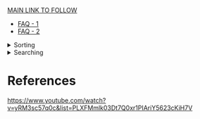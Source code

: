 [MAIN LINK TO FOLLOW](https://www.geeksforgeeks.org/amazon-interview-preparation/)
- [FAQ - 1](https://www.geeksforgeeks.org/amazons-asked-interview-questions/)
- [FAQ - 2](https://www.geeksforgeeks.org/amazons-most-frequently-asked-interview-questions-set-2/)

<details>
<summary>Sorting</summary>

## Sorting

- Types of Sorting
	- Internal : Data to be sorted is small enough to be placed in main memory.
	- External : Large data and can't be placed in main memory(RAM).
- Sort Stability : If algo maintains the relative order of duplicate elements.
- Inplace Sort : When additional space requirement is O(1) i.e. contant. Not directly depend upon the input size.
 
<details>
<summary>Selection Sort</summary>

### Selection Sort

- Simplest techinque
- Selects the smallest element and puts in the first place and then second smallest element and so on.
- Analysis
	- Number of comparison doesn't depend upon the order of the data i.e. not data sensitive.
	- Data in Sorted Order : O(n2).
	- Data in Reverse Order : O(n2).
	- Data in Random Order : O(n2).
- Facts
	- Swaps are very less, only comparisons, as compare to Bubble sort and Insertion sort.
	- For large records selection is better than Bubble and Insertion Sort as cost of moving data is more than comparison for large record.
	- Not Stable.
	- Inplace.
</details>
<details>
<summary>Bubble Sort</summary>

### Bubble Sort

- Compares each element with its adjacent and swaps them if they are not in order.
- Analysis
	- Data in Sorted Order : O(n) assuming we are counting the # of swaps using xchanges in outer loop.
	- Data in Reverse Order : O(n2).
	- Data in Random Order : O(n2).
- Facts
	- Should not be used for large lists due to swaps.
	- Stable sort(maintain the relative order of duplicate elements).
	- Inplace sort(only one temp variable required).
	- Space Complexity : O(1).
</details>
<details>
<summary>Insertion Sort</summary>
### Insertion Sort

- Insertion of the element at proper place like the card player.
- List will be divided into two parts i) Sorted ii) Unsorted.
- Initially sorted part contains only 1 element and rest of the part is unsorted list.
- In each pass first element from the unsorted list is taken and placed in sorted list at proper place.
- Analysis
	- Outer loop will always have n-1 iterations. Iteration of inner loop will vary according to the data.
	- Data in Sorted Order : O(n).
	- Data in Reverse Order : O(n2).
	- Data in Random Order : O(n2).
- Facts
	- Advantage is its simplicity and its very efficient for less elements. As for less elements difference b/w O(nlogn) and O(n2) is very less and O(nlogn) algos are more complex than this algo.
	- We can place a sentinel value at the 0th index and all our data from 1th index. It'll reduce the one if condition in inner loop.
	- We can use the binary search for searching the element but then also we need to shift the elements which will take O(n2). So using binary search will not improve the efficiency of this algo.
	- Disadvantage : of this sorting is number of movements. Elements of the sorted part also move which can be costly in case of large data set in each record.
	- Stable sort(maintain the relative order of duplicate elements).
	- Inplace sort(only one temp variable required).
	- Space Complexity : O(1).
</details>
<details>
<summary>Merge Sort</summary>

### Merge Sort

- O(nlogn) in both worst and average case.
- Use the merge process, which merges the two sorted arrays in one pass.
- TOP DWON MERGE SORT(RECURSIVE) : Not covering other flavour.
- Analysis
	- n elements repeated divided into half approaximately logn(base 2) times. After halving logn times we get n sublist of size 1.
	- In each pass there will be merging of n elements which is O(n). So the performance of this algo is O(nlogn)
	- Data in Sorted Order : O(nlogn).
	- Data in Reverse Order : O(nlogn).
	- Data in Random Order : O(nlogn).
- Facts
	- Stable sort(maintain the relative order of duplicate elements).
	- Not Inplace sort(as merging itself is not inplace).
	- Space Complexity : O(n).
</details>
<details>
<summary>Quick Sort</summary>

### Quick Sort(Partition Exchange Sort)

- Choose the element from the list and place it as its proper position in the list i.e. the final position.
- This element is pivot and
	- all elements to the left are <= the pivot(less than or equal to).
	- all elements to the right are >= the pivot.
- Any element can be pivot but for convenience we choose the first element.
- Sublists of the left and right are sorted recursively using quick_sort algo itself.
- Terminating condition of recursion will be when sublist contains only one element.
- No need to combine the sublist at the end, as they are placed in that way that they are already combined.
- **Algo**
	- Suppose we have arr[low:up] and arr[low] is pivot. Then i=low+1 and j = up.
	- a) : compare the pivot with arr[i], and increment i if arr[i] < pivot. So i moves LTR and stops when we get an element>= pivot.
	- b) : compare the pivot with arr[j], and decrement j if arr[j] > pivot. So j moves RTL and stops when we get he element<= pivot.
	- c) : if i< j
		- swap arr[i] and arr[j] and i++ and j--.
		- else
			- No swap, i++.
	- d) : Repeat a,b,c till the value of i is less than or equal to j. Stop when i exceeds j.
	- e) : When i>j then proper place for i pivot is jth index.
- Analysis
	- If the partition is balanced i.e. two sublists are of equal size then sort is fast o/w slow.
	- Worst Case : O(n2).
	- Average Case : O(nlogn).
	- Best Case : O(nlogn).
- Facts
	- Not Stable sort.
	- Inplace sort.
	- Space Complexity : O(logn). Pivot variable in quick_sort method.
- Choice of Pivot in Quick Sort
	- First element : is not good choice in sorted or almost sorted array as it'll imbalance the sublists.
	- Last element : Same as above.
	- Random number : Good, but random number generation itself is costly.
	- Ideal choice : is median of the elements. So instead of all elements choose median of first,last and mid elements. arr[low],arr[up],arr[(low+up)/2]. **Refer SK Srivastava Page 450. Little Tricky.**
- **Deterministic Selection algorithm of O(n)**
	- [Also called Median selection algo](https://www.youtube.com/watch?v=eRqmSTSmkJk)
	- [Refer-GFG](https://www.geeksforgeeks.org/kth-smallestlargest-element-unsorted-array-set-3-worst-case-linear-time/)
	- [Refer](selection-algos/deterministic-selection-algo/median-lineartime.pdf)
	- [Refer](selection-algos/deterministic-selection-algo/L05.pdf)
	- Algo
		- Divide the elements in the group of 5.
		- Sort the groups.
			- Running time will be O(n). Cause let's say if we use merge sort to sort the array of 5 elements than it will have 6*n*(log5base2 + 1) which will be 6*5*(3+1) = 120.
			- Now there will be n/5 groups in which each group will take 120 operations which will be n/5*120 = 24n. so O(n) total time.
		- Find meadians of each group.
		- Put all the medians in a separate array and find the median of this array. Call this new median, median of median(MOM).
		- This MOM is the pivot element.
		- Now partition using this element as pivot in Quick Sort algo.
- Duplicate elemnets in Quick Sort
	- We stop variables when we find an element equal to the pivot. There can be 4 other options.
		- stop i and move j : All equql elements would go the right sublist.
		- stop j and move i : All equql elements would go the left sublist.
		- stop both i and j : Many unnecessary swaps in case all the elements are same,but good thing is that i and j will meet in middle of the list. So no unbalanced sublists.
		- move both i and j : No unnecessary swaps but unbalanced sublists.
</details>
<details>
<summary>Binary Search Sort</summary>
### Binary Search Sort
</details>
<details>
<summary>Heap Sort</summary>
### Heap Sort
</details>

</details>

<details>
<summary>Searching</summary>
</details>




# References
https://www.youtube.com/watch?v=yRM3sc57q0c&list=PLXFMmlk03Dt7Q0xr1PIAriY5623cKiH7V